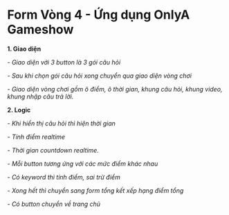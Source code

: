 # Form Vòng 4 - Ứng dụng OnlyA Gameshow

**1. Giao diện**

*- Giao diện với 3 button là 3 gói câu hỏi*

*- Sau khi chọn gói câu hỏi xong chuyển qua giao diện vòng chơi*

*- Giao diện vòng chơi gồm ô điểm, ô thời gian, khung câu hỏi, khung video, khung nhập câu trả lời.*

**2. Logic**

*- Khi hiển thị câu hỏi thì hiện thời gian*

*- Tính điểm realtime*

*- Thời gian countdown realtime.*

*- Mỗi button tương ứng với các mức điểm khác nhau*

*- Có keyword thì tính điểm, sai trừ điểm*

*- Xong hết thì chuyển sang form tổng kết xếp hạng điểm tổng*

*- Có button chuyển về trang chủ*

